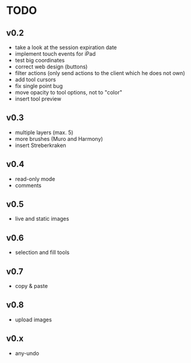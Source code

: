 # TODO

## v0.2
* take a look at the session expiration date
* implement touch events for iPad
* test big coordinates
* correct web design (buttons)
* filter actions (only send actions to the client which he does not own)
* add tool cursors
* fix single point bug
* move opacity to tool options, not to "color"
* insert tool preview

## v0.3
* multiple layers (max. 5)
* more brushes (Muro and Harmony)
* insert Streberkraken

## v0.4
* read-only mode
* comments

## v0.5
* live and static images

## v0.6
* selection and fill tools

## v0.7
* copy & paste

## v0.8
* upload images

## v0.x
* any-undo
